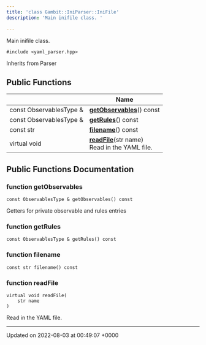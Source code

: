 ```yaml
---
title: 'class Gambit::IniParser::IniFile'
description: 'Main inifile class. '

---
```









Main inifile class. 


`#include <yaml_parser.hpp>`

Inherits from Parser

## Public Functions

|                | Name           |
| -------------- | -------------- |
| const ObservablesType & | **[getObservables](/documentation/code/main/classes/classgambit_1_1iniparser_1_1inifile/#function-getobservables)**() const |
| const ObservablesType & | **[getRules](/documentation/code/main/classes/classgambit_1_1iniparser_1_1inifile/#function-getrules)**() const |
| const str | **[filename](/documentation/code/main/classes/classgambit_1_1iniparser_1_1inifile/#function-filename)**() const |
| virtual void | **[readFile](/documentation/code/main/classes/classgambit_1_1iniparser_1_1inifile/#function-readfile)**(str name)<br>Read in the YAML file.  |

## Public Functions Documentation

### function getObservables

```
const ObservablesType & getObservables() const
```


Getters for private observable and rules entries 


### function getRules

```
const ObservablesType & getRules() const
```


### function filename

```
const str filename() const
```


### function readFile

```
virtual void readFile(
    str name
)
```

Read in the YAML file. 

-------------------------------

Updated on 2022-08-03 at 00:49:07 +0000